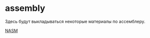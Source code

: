 # assembly
Здесь будут выкладываться некоторые материалы по ассемблеру.

[NASM](https://github.com/vasyarv/assembly/tree/master/nasm)
